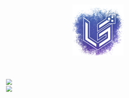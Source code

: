 <div id="header" align="center">
  <img src="assets/logo.png" width="140"/>
</div>

<br><br>

<img src="https://github-readme-stats.vercel.app/api?username=lut3k-IT&show_icons=true&theme=github_dark_dimmed" width="500"/><br>
<img src="https://github-readme-stats.vercel.app/api/top-langs/?username=lut3k-IT&theme=github_dark_dimmed" width="340"/><br>


<!--
**lut3k-IT/lut3k-IT** is a ✨ _special_ ✨ repository because its `README.md` (this file) appears on your GitHub profile.

Here are some ideas to get you started:

- 🔭 I’m currently working on ...
- 🌱 I’m currently learning ...
- 👯 I’m looking to collaborate on ...
- 🤔 I’m looking for help with ...
- 💬 Ask me about ...
- 📫 How to reach me: ...
- 😄 Pronouns: ...
- ⚡ Fun fact: ...
-->
